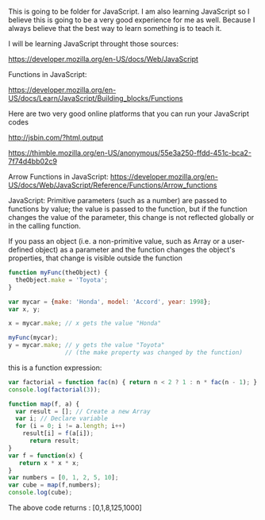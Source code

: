 This is going to be folder for JavaScript. I am also learning JavaScript so I believe this is going to be a very good experience for me as well. Because I always believe that the best way to learn something is to teach it.

I will be learning JavaScript throught those sources:

https://developer.mozilla.org/en-US/docs/Web/JavaScript


Functions in JavaScript: 

https://developer.mozilla.org/en-US/docs/Learn/JavaScript/Building_blocks/Functions

Here are two very good online platforms that you can run your JavaScript codes

http://jsbin.com/?html,output

https://thimble.mozilla.org/en-US/anonymous/55e3a250-ffdd-451c-bca2-7f74d4bb02c9




Arrow Functions in JavaScript:
https://developer.mozilla.org/en-US/docs/Web/JavaScript/Reference/Functions/Arrow_functions



JavaScript: 
Primitive parameters (such as a number) are passed to functions by value; the value is passed to the function, but if the function changes the value of the parameter, this change is not reflected globally or in the calling function.

If you pass an object (i.e. a non-primitive value, such as Array or a user-defined object) as a parameter and the function changes the object's properties, that change is visible outside the function

```JavaScript
function myFunc(theObject) {
  theObject.make = 'Toyota';
}

var mycar = {make: 'Honda', model: 'Accord', year: 1998};
var x, y;

x = mycar.make; // x gets the value "Honda"

myFunc(mycar);
y = mycar.make; // y gets the value "Toyota"
                // (the make property was changed by the function)
```


this is a function expression: 
```JavaScript
var factorial = function fac(n) { return n < 2 ? 1 : n * fac(n - 1); };
console.log(factorial(3));
```

```JavaScript
function map(f, a) {
  var result = []; // Create a new Array
  var i; // Declare variable
  for (i = 0; i != a.length; i++)
    result[i] = f(a[i]);
      return result;
}
var f = function(x) {
   return x * x * x; 
}
var numbers = [0, 1, 2, 5, 10];
var cube = map(f,numbers);
console.log(cube);
```
The above code returns :  [0,1,8,125,1000]